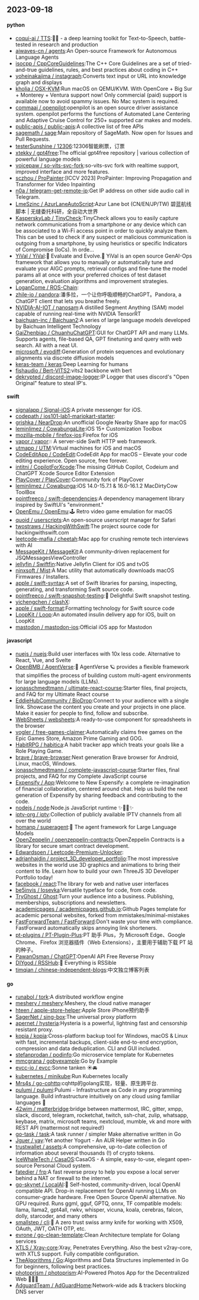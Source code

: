 ## 2023-09-18

#### python
* [coqui-ai / TTS](https://github.com/coqui-ai/TTS):🐸💬 - a deep learning toolkit for Text-to-Speech, battle-tested in research and production
* [aiwaves-cn / agents](https://github.com/aiwaves-cn/agents):An Open-source Framework for Autonomous Language Agents
* [isocpp / CppCoreGuidelines](https://github.com/isocpp/CppCoreGuidelines):The C++ Core Guidelines are a set of tried-and-true guidelines, rules, and best practices about coding in C++
* [yoheinakajima / instagraph](https://github.com/yoheinakajima/instagraph):Converts text input or URL into knowledge graph and displays
* [kholia / OSX-KVM](https://github.com/kholia/OSX-KVM):Run macOS on QEMU/KVM. With OpenCore + Big Sur + Monterey + Ventura support now! Only commercial (paid) support is available now to avoid spammy issues. No Mac system is required.
* [commaai / openpilot](https://github.com/commaai/openpilot):openpilot is an open source driver assistance system. openpilot performs the functions of Automated Lane Centering and Adaptive Cruise Control for 250+ supported car makes and models.
* [public-apis / public-apis](https://github.com/public-apis/public-apis):A collective list of free APIs
* [sagemath / sage](https://github.com/sagemath/sage):Main repository of SageMath. Now open for Issues and Pull Requests.
* [testerSunshine / 12306](https://github.com/testerSunshine/12306):12306智能刷票，订票
* [xtekky / gpt4free](https://github.com/xtekky/gpt4free):The official gpt4free repository | various collection of powerful language models
* [voicepaw / so-vits-svc-fork](https://github.com/voicepaw/so-vits-svc-fork):so-vits-svc fork with realtime support, improved interface and more features.
* [sczhou / ProPainter](https://github.com/sczhou/ProPainter):[ICCV 2023] ProPainter: Improving Propagation and Transformer for Video Inpainting
* [n0a / telegram-get-remote-ip](https://github.com/n0a/telegram-get-remote-ip):Get IP address on other side audio call in Telegram.
* [LmeSzinc / AzurLaneAutoScript](https://github.com/LmeSzinc/AzurLaneAutoScript):Azur Lane bot (CN/EN/JP/TW) 碧蓝航线脚本 | 无缝委托科研，全自动大世界
* [KasperskyLab / TinyCheck](https://github.com/KasperskyLab/TinyCheck):TinyCheck allows you to easily capture network communications from a smartphone or any device which can be associated to a Wi-Fi access point in order to quickly analyze them. This can be used to check if any suspect or malicious communication is outgoing from a smartphone, by using heuristics or specific Indicators of Compromise (IoCs). In orde…
* [YiVal / YiVal](https://github.com/YiVal/YiVal):🚀 Evaluate and Evolve.🚀 YiVal is an open source GenAI-Ops framework that allows you to manually or automatically tune and evaluate your AIGC prompts, retrieval configs and fine-tune the model params all at once with your preferred choices of test dataset generation, evaluation algorithms and improvement strategies.
* [LoganCome / ROS-Chain](https://github.com/LoganCome/ROS-Chain):
* [zhile-io / pandora](https://github.com/zhile-io/pandora):潘多拉，一个让你呼吸顺畅的ChatGPT。Pandora, a ChatGPT client that lets you breathe freely.
* [NVIDIA-AI-IOT / nanosam](https://github.com/NVIDIA-AI-IOT/nanosam):A distilled Segment Anything (SAM) model capable of running real-time with NVIDIA TensorRT
* [baichuan-inc / Baichuan2](https://github.com/baichuan-inc/Baichuan2):A series of large language models developed by Baichuan Intelligent Technology
* [GaiZhenbiao / ChuanhuChatGPT](https://github.com/GaiZhenbiao/ChuanhuChatGPT):GUI for ChatGPT API and many LLMs. Supports agents, file-based QA, GPT finetuning and query with web search. All with a neat UI.
* [microsoft / evodiff](https://github.com/microsoft/evodiff):Generation of protein sequences and evolutionary alignments via discrete diffusion models
* [keras-team / keras](https://github.com/keras-team/keras):Deep Learning for humans
* [fishaudio / Bert-VITS2](https://github.com/fishaudio/Bert-VITS2):vits2 backbone with bert
* [dekrypted / discord-image-logger](https://github.com/dekrypted/discord-image-logger):IP Logger that uses discord's "Open Original" feature to steal IP's.

#### swift
* [signalapp / Signal-iOS](https://github.com/signalapp/Signal-iOS):A private messenger for iOS.
* [codepath / ios101-lab1-mariokart-starter](https://github.com/codepath/ios101-lab1-mariokart-starter):
* [grishka / NearDrop](https://github.com/grishka/NearDrop):An unofficial Google Nearby Share app for macOS
* [leminlimez / CowabungaLite](https://github.com/leminlimez/CowabungaLite):iOS 15+ Customization Toolbox
* [mozilla-mobile / firefox-ios](https://github.com/mozilla-mobile/firefox-ios):Firefox for iOS
* [vapor / vapor](https://github.com/vapor/vapor):💧 A server-side Swift HTTP web framework.
* [utmapp / UTM](https://github.com/utmapp/UTM):Virtual machines for iOS and macOS
* [CodeEditApp / CodeEdit](https://github.com/CodeEditApp/CodeEdit):CodeEdit App for macOS – Elevate your code editing experience. Open source, free forever.
* [intitni / CopilotForXcode](https://github.com/intitni/CopilotForXcode):The missing GitHub Copilot, Codeium and ChatGPT Xcode Source Editor Extension
* [PlayCover / PlayCover](https://github.com/PlayCover/PlayCover):Community fork of PlayCover
* [leminlimez / Cowabunga](https://github.com/leminlimez/Cowabunga):iOS 14.0-15.7.1 & 16.0-16.1.2 MacDirtyCow ToolBox
* [pointfreeco / swift-dependencies](https://github.com/pointfreeco/swift-dependencies):A dependency management library inspired by SwiftUI's "environment."
* [OpenEmu / OpenEmu](https://github.com/OpenEmu/OpenEmu):🕹 Retro video game emulation for macOS
* [quoid / userscripts](https://github.com/quoid/userscripts):An open-source userscript manager for Safari
* [twostraws / HackingWithSwift](https://github.com/twostraws/HackingWithSwift):The project source code for hackingwithswift.com
* [leetcode-mafia / cheetah](https://github.com/leetcode-mafia/cheetah):Mac app for crushing remote tech interviews with AI
* [MessageKit / MessageKit](https://github.com/MessageKit/MessageKit):A community-driven replacement for JSQMessagesViewController
* [jellyfin / Swiftfin](https://github.com/jellyfin/Swiftfin):Native Jellyfin Client for iOS and tvOS
* [ninxsoft / Mist](https://github.com/ninxsoft/Mist):A Mac utility that automatically downloads macOS Firmwares / Installers.
* [apple / swift-syntax](https://github.com/apple/swift-syntax):A set of Swift libraries for parsing, inspecting, generating, and transforming Swift source code.
* [pointfreeco / swift-snapshot-testing](https://github.com/pointfreeco/swift-snapshot-testing):📸 Delightful Swift snapshot testing.
* [yichengchen / clashX](https://github.com/yichengchen/clashX):
* [apple / swift-format](https://github.com/apple/swift-format):Formatting technology for Swift source code
* [LoopKit / Loop](https://github.com/LoopKit/Loop):An automated insulin delivery app for iOS, built on LoopKit
* [mastodon / mastodon-ios](https://github.com/mastodon/mastodon-ios):Official iOS app for Mastodon

#### javascript
* [nuejs / nuejs](https://github.com/nuejs/nuejs):Build user interfaces with 10x less code. Alternative to React, Vue, and Svelte
* [OpenBMB / AgentVerse](https://github.com/OpenBMB/AgentVerse):🤖 AgentVerse 🪐 provides a flexible framework that simplifies the process of building custom multi-agent environments for large language models (LLMs).
* [jonasschmedtmann / ultimate-react-course](https://github.com/jonasschmedtmann/ultimate-react-course):Starter files, final projects, and FAQ for my Ultimate React course
* [EddieHubCommunity / BioDrop](https://github.com/EddieHubCommunity/BioDrop):Connect to your audience with a single link. Showcase the content you create and your projects in one place. Make it easier for people to find, follow and subscribe.
* [WebSheets / websheets](https://github.com/WebSheets/websheets):A ready-to-use component for spreadsheets in the browser
* [vogler / free-games-claimer](https://github.com/vogler/free-games-claimer):Automatically claims free games on the Epic Games Store, Amazon Prime Gaming and GOG.
* [HabitRPG / habitica](https://github.com/HabitRPG/habitica):A habit tracker app which treats your goals like a Role Playing Game.
* [brave / brave-browser](https://github.com/brave/brave-browser):Next generation Brave browser for Android, Linux, macOS, Windows.
* [jonasschmedtmann / complete-javascript-course](https://github.com/jonasschmedtmann/complete-javascript-course):Starter files, final projects, and FAQ for my Complete JavaScript course
* [Expensify / App](https://github.com/Expensify/App):Welcome to New Expensify: a complete re-imagination of financial collaboration, centered around chat. Help us build the next generation of Expensify by sharing feedback and contributing to the code.
* [nodejs / node](https://github.com/nodejs/node):Node.js JavaScript runtime ✨🐢🚀✨
* [iptv-org / iptv](https://github.com/iptv-org/iptv):Collection of publicly available IPTV channels from all over the world
* [homanp / superagent](https://github.com/homanp/superagent):🥷 The agent framework for Large Language Models
* [OpenZeppelin / openzeppelin-contracts](https://github.com/OpenZeppelin/openzeppelin-contracts):OpenZeppelin Contracts is a library for secure smart contract development.
* [Edwardsoen / Leetcode-Premium-Unlocker](https://github.com/Edwardsoen/Leetcode-Premium-Unlocker):
* [adrianhajdin / project_3D_developer_portfolio](https://github.com/adrianhajdin/project_3D_developer_portfolio):The most impressive websites in the world use 3D graphics and animations to bring their content to life. Learn how to build your own ThreeJS 3D Developer Portfolio today!
* [facebook / react](https://github.com/facebook/react):The library for web and native user interfaces
* [be5invis / Iosevka](https://github.com/be5invis/Iosevka):Versatile typeface for code, from code.
* [TryGhost / Ghost](https://github.com/TryGhost/Ghost):Turn your audience into a business. Publishing, memberships, subscriptions and newsletters.
* [academicpages / academicpages.github.io](https://github.com/academicpages/academicpages.github.io):Github Pages template for academic personal websites, forked from mmistakes/minimal-mistakes
* [FastForwardTeam / FastForward](https://github.com/FastForwardTeam/FastForward):Don't waste your time with compliance. FastForward automatically skips annoying link shorteners.
* [pt-plugins / PT-Plugin-Plus](https://github.com/pt-plugins/PT-Plugin-Plus):PT 助手 Plus，为 Microsoft Edge、Google Chrome、Firefox 浏览器插件（Web Extensions），主要用于辅助下载 PT 站的种子。
* [PawanOsman / ChatGPT](https://github.com/PawanOsman/ChatGPT):OpenAI API Free Reverse Proxy
* [DIYgod / RSSHub](https://github.com/DIYgod/RSSHub):🍰 Everything is RSSible
* [timqian / chinese-independent-blogs](https://github.com/timqian/chinese-independent-blogs):中文独立博客列表

#### go
* [runabol / tork](https://github.com/runabol/tork):A distributed workflow engine
* [meshery / meshery](https://github.com/meshery/meshery):Meshery, the cloud native manager
* [hteen / apple-store-helper](https://github.com/hteen/apple-store-helper):Apple Store iPhone预约助手
* [SagerNet / sing-box](https://github.com/SagerNet/sing-box):The universal proxy platform
* [apernet / hysteria](https://github.com/apernet/hysteria):Hysteria is a powerful, lightning fast and censorship resistant proxy.
* [kopia / kopia](https://github.com/kopia/kopia):Cross-platform backup tool for Windows, macOS & Linux with fast, incremental backups, client-side end-to-end encryption, compression and data deduplication. CLI and GUI included.
* [stefanprodan / podinfo](https://github.com/stefanprodan/podinfo):Go microservice template for Kubernetes
* [mmcgrana / gobyexample](https://github.com/mmcgrana/gobyexample):Go by Example
* [evcc-io / evcc](https://github.com/evcc-io/evcc):Sonne tanken ☀️🚘
* [kubernetes / minikube](https://github.com/kubernetes/minikube):Run Kubernetes locally
* [Mrs4s / go-cqhttp](https://github.com/Mrs4s/go-cqhttp):cqhttp的golang实现，轻量、原生跨平台.
* [pulumi / pulumi](https://github.com/pulumi/pulumi):Pulumi - Infrastructure as Code in any programming language. Build infrastructure intuitively on any cloud using familiar languages 🚀
* [42wim / matterbridge](https://github.com/42wim/matterbridge):bridge between mattermost, IRC, gitter, xmpp, slack, discord, telegram, rocketchat, twitch, ssh-chat, zulip, whatsapp, keybase, matrix, microsoft teams, nextcloud, mumble, vk and more with REST API (mattermost not required!)
* [go-task / task](https://github.com/go-task/task):A task runner / simpler Make alternative written in Go
* [Jguer / yay](https://github.com/Jguer/yay):Yet another Yogurt - An AUR Helper written in Go
* [trustwallet / assets](https://github.com/trustwallet/assets):A comprehensive, up-to-date collection of information about several thousands (!) of crypto tokens.
* [IceWhaleTech / CasaOS](https://github.com/IceWhaleTech/CasaOS):CasaOS - A simple, easy-to-use, elegant open-source Personal Cloud system.
* [fatedier / frp](https://github.com/fatedier/frp):A fast reverse proxy to help you expose a local server behind a NAT or firewall to the internet.
* [go-skynet / LocalAI](https://github.com/go-skynet/LocalAI):🤖 Self-hosted, community-driven, local OpenAI compatible API. Drop-in replacement for OpenAI running LLMs on consumer-grade hardware. Free Open Source OpenAI alternative. No GPU required. Runs ggml, gguf, GPTQ, onnx, TF compatible models: llama, llama2, gpt4all, rwkv, whisper, vicuna, koala, cerebras, falcon, dolly, starcoder, and many others
* [smallstep / cli](https://github.com/smallstep/cli):🧰 A zero trust swiss army knife for working with X509, OAuth, JWT, OATH OTP, etc.
* [evrone / go-clean-template](https://github.com/evrone/go-clean-template):Clean Architecture template for Golang services
* [XTLS / Xray-core](https://github.com/XTLS/Xray-core):Xray, Penetrates Everything. Also the best v2ray-core, with XTLS support. Fully compatible configuration.
* [TheAlgorithms / Go](https://github.com/TheAlgorithms/Go):Algorithms and Data Structures implemented in Go for beginners, following best practices.
* [photoprism / photoprism](https://github.com/photoprism/photoprism):AI-Powered Photos App for the Decentralized Web 🌈💎✨
* [AdguardTeam / AdGuardHome](https://github.com/AdguardTeam/AdGuardHome):Network-wide ads & trackers blocking DNS server
